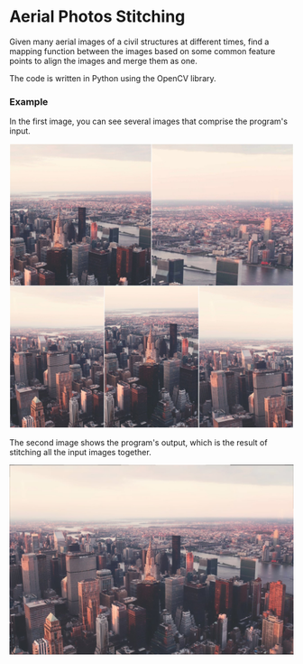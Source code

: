 # Aerial Photos Stitching
Given many aerial images of a civil structures at different times, find a mapping function between the images based on some common feature points to align the images and merge them as one.

The code is written in Python using the OpenCV library.

### **Example**
In the first image, you can see several images that comprise the program's input.

<img src="images/inputs.jpg">

The second image shows the program's output, which is the result of stitching all the input images together.

<img src="images/output.jpg">
